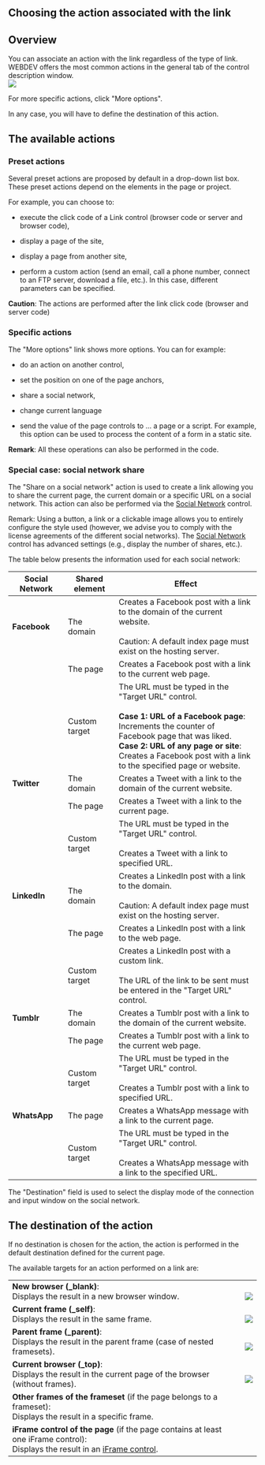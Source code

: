 
## Choosing the action associated with the link
			



<a name="NOTE1"></a>
<a name="NOTE1_1"></a>


## Overview
<a name="overview_ELTTEXTE000164"></a>
You can associate an action with the link regardless of the type of link. WEBDEV offers the most common actions in the general tab of the control description window.
<br>![](https://doc.pcsoft.fr/en-US/images/image.awp?langid=3&name=Btn_Action.gif)


For more specific actions, click "More options".

In any case, you will have to define the destination of this action.

<a name="NOTE2"></a>
<a name="NOTE2_1"></a>


## The available actions
<a name="the_available_actions_ELTTEXTE000188"></a>


### Preset actions
<a name="preset_actions_ELTPARAGRAPHE000024"></a>

Several preset actions are proposed by default in a drop-down list box. These preset actions depend on the elements in the page or project.

For example, you can choose to:

- execute the click code of a Link control (browser code or server and browser code),

- display a page of the site,

- display a page from another site, 

- perform a custom action (send an email, call a phone number, connect to an FTP server, download a file, etc.). In this case, different parameters can be specified. 




**Caution**: The actions are performed after the link click code (browser and server code)
<a name="NOTE2_2"></a>


### Specific actions
<a name="specific_actions_ELTPARAGRAPHE000040"></a>

The "More options" link shows more options. You can for example:

- do an action on another control, 

- set the position on one of the page anchors, 

- share a social network,

- change current language

- send the value of the page controls to ... a page or a script. For example, this option can be used to process the content of a form in a static site.




**Remark**: All these operations can also be performed in the code.
<a name="NOTE2_3"></a>


### Special case: social network share
<a name="special_case_social_network_share_ELTPARAGRAPHE000057"></a>

The "Share on a social network" action is used to create a link allowing you to share the current page, the current domain or a specific URL on a social network. This action can also be performed via the [Social Network](../WDChamp/1000028001.md) control. 

Remark: Using a button, a link or a clickable image allows you to entirely configure the style used (however, we advise you to comply with the license agreements of the different social networks). The [Social Network](../WDChamp/1000028001.md) control has advanced settings (e.g., display the number of shares, etc.). 

The table below presents the information used for each social network: 

| Social Network | Shared element | Effect |
| --- | --- | --- |
| **Facebook** | The domain | Creates a Facebook post with a link to the domain of the current website.<br><br>Caution: A default index page must exist on the hosting server. |
|   | The page | Creates a Facebook post with a link to the current web page. |
|   | Custom target | The URL must be typed in the "Target URL" control.<br><br>**Case 1: URL of a Facebook page**: <br>Increments the counter of Facebook page that was liked.<br>**Case 2: URL of any page or site**: <br>Creates a Facebook post with a link to the specified page or website. |
| **Twitter** | The domain | Creates a Tweet with a link to the domain of the current website. |
|   | The page | Creates a Tweet with a link to the current page. |
|   | Custom target | The URL must be typed in the "Target URL" control.<br><br>Creates a Tweet with a link to specified URL. |
| **LinkedIn** | The domain | Creates a LinkedIn post with a link to the domain.<br><br>Caution: A default index page must exist on the hosting server. |
|   | The page | Creates a LinkedIn post with a link to the web page. |
|   | Custom target | Creates a LinkedIn post with a custom link.<br><br>The URL of the link to be sent must be entered in the "Target URL" control. |
| **Tumblr** | The domain | Creates a Tumblr post with a link to the domain of the current website. |
|   | The page | Creates a Tumblr post with a link to the current web page. |
|   | Custom target | The URL must be typed in the "Target URL" control.<br><br>Creates a Tumblr post with a link to specified URL. |
| **WhatsApp** | The page | Creates a WhatsApp message with a link to the current page. |
|   | Custom target | The URL must be typed in the "Target URL" control.<br><br>Creates a WhatsApp message with a link to the specified URL. |


The "Destination" field is used to select the display mode of the connection and input window on the social network.





<a name="NOTE3"></a>
<a name="NOTE3_1"></a>


## The destination of the action
<a name="the_destination_the_action_ELTTEXTE000323"></a>
If no destination is chosen for the action, the action is performed in the default destination defined for the current page.

The available targets for an action performed on a link are:


|   |   |
| --- | --- |
| **New browser (_blank)**:<br>Displays the result in a new browser window. | <br>![](https://doc.pcsoft.fr/en-US/images/image.awp?langid=3&name=Dest_nouveau.gif)<br> |
| **Current frame (_self)**:<br>Displays the result in the same frame. | <br>![](https://doc.pcsoft.fr/en-US/images/image.awp?langid=3&name=Dest_FrameEnCours.gif)<br> |
| **Parent frame (_parent)**:<br>Displays the result in the parent frame (case of nested framesets). | <br>![](https://doc.pcsoft.fr/en-US/images/image.awp?langid=3&name=Dest_FrameParent.gif)<br> |
| **Current browser (_top)**:<br>Displays the result in the current page of the browser (without frames). | <br>![](https://doc.pcsoft.fr/en-US/images/image.awp?langid=3&name=Dest_NavEnCours.gif)<br> |
| **Other frames of the frameset** (if the page belongs to a frameset):<br>Displays the result in a specific frame. |   |
| **iFrame control of the page** (if the page contains at least one iFrame control):<br>Displays the result in an [iFrame control](../WDChamp/1013270.md). |   |





